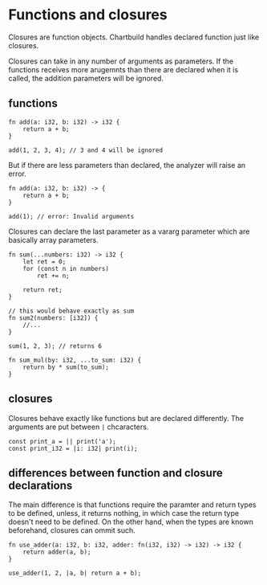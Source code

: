# Functions and closures

Closures are function objects. Chartbuild handles declared function just like closures.

Closures can take in any number of arguments as parameters. If the functions receives more arugemnts than there are declared when it is called, the addition parameters will be ignored.

## functions

```chartbuild
fn add(a: i32, b: i32) -> i32 {
    return a + b;
}

add(1, 2, 3, 4); // 3 and 4 will be ignored
```

But if there are less parameters than declared, the analyzer will raise an error.

```chartbuild
fn add(a: i32, b: i32) -> {
    return a + b;
}

add(1); // error: Invalid arguments
```

Closures can declare the last parameter as a vararg parameter which are basically array parameters.

```chartbuild
fn sum(...numbers: i32) -> i32 {
    let ret = 0;
    for (const n in numbers)
        ret += n;
    
    return ret;
}

// this would behave exactly as sum
fn sum2(numbers: [i32]) {
    //...
}

sum(1, 2, 3); // returns 6

fn sum_mul(by: i32, ...to_sum: i32) {
    return by * sum(to_sum);
}
```

## closures

Closures behave exactly like functions but are declared differently.
The arguments are put between `|` chcaracters.

```
const print_a = || print('a');
const print_i32 = |i: i32| print(i);
```

## differences between function and closure declarations

The main difference is that functions require the paramter and return types to be defined, unless, it returns nothing, in which case the return type doesn't need to be defined. On the other hand, when the types are known beforehand, closures can ommit such.

```
fn use_adder(a: i32, b: i32, adder: fn(i32, i32) -> i32) -> i32 {
    return adder(a, b);
}

use_adder(1, 2, |a, b| return a + b);
```